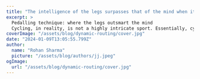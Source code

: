 ```yaml
---
title: "The intelligence of the legs surpasses that of the mind when it comes to pedaling technique."
excerpt: >
  Pedalling technique: where the legs outsmart the mind
  Cycling, in reality, is not a highly intricate sport. Essentially, cycling stands as one of the rare sports that follows a true cycle, emphasizing
coverImage: "/assets/blog/dynamic-routing/cover.jpg"
date: "2024-01-09T13:05:55.799Z"
author:
  name: "Rohan Sharma"
  picture: "/assets/blog/authors/jj.jpeg"
ogImage:
  url: "/assets/blog/dynamic-routing/cover.jpg"
---
```


